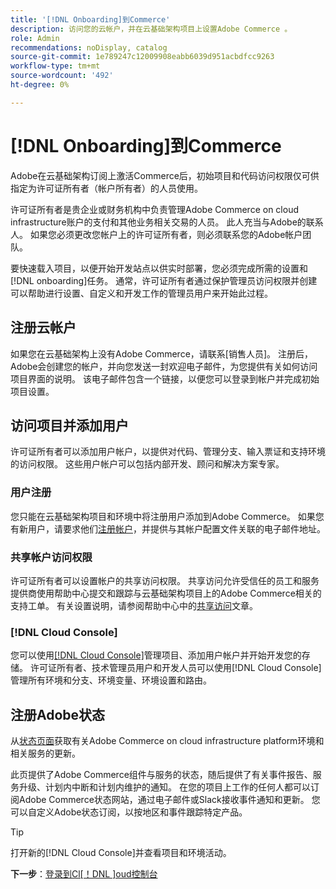 ```yaml
---
title: '[!DNL Onboarding]到Commerce'
description: 访问您的云帐户，并在云基础架构项目上设置Adobe Commerce 。
role: Admin
recommendations: noDisplay, catalog
source-git-commit: 1e789247c12009908eabb6039d951acbdfcc9263
workflow-type: tm+mt
source-wordcount: '492'
ht-degree: 0%

---
```


# [!DNL Onboarding]到Commerce

Adobe在云基础架构订阅上激活Commerce后，初始项目和代码访问权限仅可供指定为许可证所有者（帐户所有者）的人员使用。

许可证所有者是贵企业或财务机构中负责管理Adobe Commerce on cloud infrastructure账户的支付和其他业务相关交易的人员。 此人充当与Adobe的联系人。 如果您必须更改您帐户上的许可证所有者，则必须联系您的Adobe帐户团队。

要快速载入项目，以便开始开发站点以供实时部署，您必须完成所需的设置和[!DNL onboarding]任务。 通常，许可证所有者通过保护管理员访问权限并创建可以帮助进行设置、自定义和开发工作的管理员用户来开始此过程。

## 注册云帐户

如果您在云基础架构上没有Adobe Commerce，请联系[销售人员]。 注册后，Adobe会创建您的帐户，并向您发送一封欢迎电子邮件，为您提供有关如何访问项目界面的说明。 该电子邮件包含一个链接，以便您可以登录到帐户并完成初始项目设置。

## 访问项目并添加用户

许可证所有者可以添加用户帐户，以提供对代码、管理分支、输入票证和支持环境的访问权限。 这些用户帐户可以包括内部开发、顾问和解决方案专家。

### 用户注册

您只能在云基础架构项目和环境中将注册用户添加到Adobe Commerce。 如果您有新用户，请要求他们[注册帐户](https://account.magento.com/customer/account/login/)，并提供与其帐户配置文件关联的电子邮件地址。

### 共享帐户访问权限

许可证所有者可以设置帐户的共享访问权限。 共享访问允许受信任的员工和服务提供商使用帮助中心提交和跟踪与云基础架构项目上的Adobe Commerce相关的支持工单。 有关设置说明，请参阅帮助中心中的[共享访问]文章。

### [!DNL Cloud Console]

您可以使用[[!DNL Cloud Console]](cloud-console.md)管理项目、添加用户帐户并开始开发您的存储。 许可证所有者、技术管理员用户和开发人员可以使用[!DNL Cloud Console]管理所有环境和分支、环境变量、环境设置和路由。

## 注册Adobe状态

从[状态页面]获取有关Adobe Commerce on cloud infrastructure platform环境和相关服务的更新。

此页提供了Adobe Commerce组件与服务的状态，随后提供了有关事件报告、服务升级、计划内中断和计划内维护的通知。 在您的项目上工作的任何人都可以订阅Adobe Commerce状态网站，通过电子邮件或Slack接收事件通知和更新。 您可以自定义Adobe状态订阅，以按地区和事件跟踪特定产品。

>[!TIP]
>
> 打开新的[!DNL Cloud Console]并查看项目和环境活动。
>
>**下一步**：[登录到Cl[！DNL ]oud控制台](cloud-console.md)

<!-- link definitions -->

[销售]: https://business.adobe.com/products/magento/get-demo.html
[共享访问]: https://experienceleague.adobe.com/docs/commerce-knowledge-base/kb/help-center-guide/magento-help-center-user-guide.html#shared-access
[状态页面]: https://status.adobe.com/products/503473
